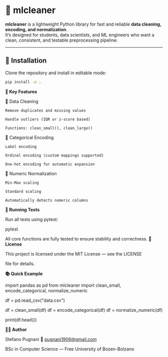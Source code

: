 # 🧹 mlcleaner

**mlcleaner** is a lightweight Python library for fast and reliable **data cleaning, encoding, and normalization**.  
It’s designed for students, data scientists, and ML engineers who want a clean, consistent, and testable preprocessing pipeline.

---

## 🚀 Installation

Clone the repository and install in editable mode:

```bash
pip install -e .
```


**🧠 Key Features**

🔹 Data Cleaning

    Remove duplicates and missing values

    Handle outliers (IQR or z-score based)

    Functions: clean_small(), clean_large()

🔹 Categorical Encoding

    Label encoding

    Ordinal encoding (custom mappings supported)

    One-hot encoding for automatic expansion

🔹 Numeric Normalization

    Min-Max scaling

    Standard scaling

    Automatically detects numeric columns

**🧪 Running Tests**

Run all tests using pytest:

pytest

All core functions are fully tested to ensure stability and correctness.
**📄 License**

This project is licensed under the MIT License — see the LICENSE

file for details.

**📚 Quick Example**

import pandas as pd
from mlcleaner import clean_small, encode_categorical, normalize_numeric

df = pd.read_csv("data.csv")

df = clean_small(df)
df = encode_categorical(df)
df = normalize_numeric(df)

print(df.head())

**👨‍💻 Author**

Stefano Pugnani
📧 pugnani1906@gmail.com


BSc in Computer Science — Free University of Bozen-Bolzano
